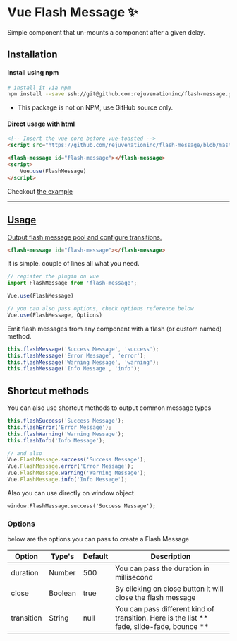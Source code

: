 # Vue Flash Message ✨

Simple component that un-mounts a component after a given delay.  
## Installation

#### Install using npm
```bash
# install it via npm
npm install --save ssh://git@github.com:rejuvenationinc/flash-message.git
```
* This package is not on NPM, use GitHub source only.

#### Direct usage with html
```html
<!-- Insert the vue core before vue-toasted -->
<script src="https://github.com/rejuvenationinc/flash-message/blob/master/dist/index.js"></script>

<flash-message id="flash-message"></flash-message>
<script>
    Vue.use(FlashMessage)
</script>
```
Checkout <a target="_blank" href="https://github.com/rejuvenationinc/flash-message/tree/master/example"> the example

<hr>

## Usage

Output flash message pool and configure transitions.
```html
<flash-message id="flash-message"></flash-message>
```

It is simple. couple of lines all what you need.

```javascript
// register the plugin on vue
import FlashMessage from 'flash-message';

Vue.use(FlashMessage)

// you can also pass options, check options reference below
Vue.use(FlashMessage, Options)

```

Emit flash messages from any component with a flash (or custom named) method.
```javascript
this.flashMessage('Success Message', 'success');
this.flashMessage('Error Message', 'error');
this.flashMessage('Warning Message', 'warning');
this.flashMessage('Info Message', 'info');
```

## Shortcut methods
You can also use shortcut methods to output common message types
```javascript
this.flashSuccess('Success Message');
this.flashError('Error Message');
this.flashWarning('Warning Message');
this.flashInfo('Info Message');

```

```javascript
// and also
Vue.FlashMessage.success('Success Message');
Vue.FlashMessage.error('Error Message');
Vue.FlashMessage.warning('Warning Message');
Vue.FlashMessage.info('Info Message');
```

Also you can use directly on window object
```
window.FlashMessage.success('Success Message');
```

### Options

below are the options you can pass to create a Flash Message

**Option**|**Type's**|**Default**|**Description**
-----|-----|-----|-----
duration|Number|500|You can pass the duration in millisecond
close|Boolean|true| By clicking on close button it will close the flash message
transition|String|null| You can pass different kind of transition. Here is the list ** fade, slide-fade, bounce **
